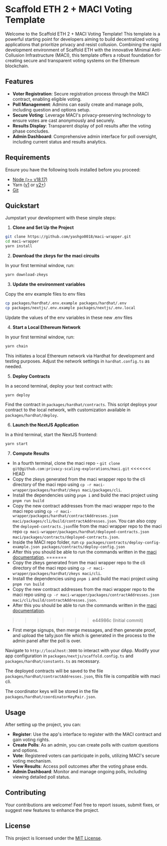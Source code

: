 # Scaffold ETH 2 + MACI Voting Template

Welcome to the Scaffold ETH 2 + MACI Voting Template! This template is a powerful starting point for developers aiming to build decentralized voting applications that prioritize privacy and resist collusion. Combining the rapid development environment of Scaffold ETH with the innovative Minimal Anti-Collusion Infrastructure (MACI), this template offers a robust foundation for creating secure and transparent voting systems on the Ethereum blockchain.

## Features

- **Voter Registration**: Secure registration process through the MACI contract, enabling eligible voting.
- **Poll Management**: Admins can easily create and manage polls, including question and options setup.
- **Secure Voting**: Leverage MACI's privacy-preserving technology to ensure votes are cast anonymously and securely.
- **Results Display**: Transparent display of poll results after the voting phase concludes.
- **Admin Dashboard**: Comprehensive admin interface for poll oversight, including current status and results analytics.

## Requirements

Ensure you have the following tools installed before you proceed:

- [Node (>= v18.17)](https://nodejs.org/en/download/)
- Yarn ([v1](https://classic.yarnpkg.com/en/docs/install/) or [v2+](https://yarnpkg.com/getting-started/install))
- [Git](https://git-scm.com/downloads)

## Quickstart

Jumpstart your development with these simple steps:

1. **Clone and Set Up the Project**

```bash
git clone https://github.com/yashgo0018/maci-wrapper.git
cd maci-wrapper
yarn install
```

2. **Download the zkeys for the maci circuits**

In your first terminal window, run:

```bash
yarn download-zkeys
```

3. **Update the environment variables**

Copy the env example files to env files

```bash
cp packages/hardhat/.env.example packages/hardhat/.env
cp packages/nextjs/.env.example packages/nextjs/.env.local
```

Update the values of the env variables in these new .env files

4. **Start a Local Ethereum Network**

In your first terminal window, run:

```bash
yarn chain
```

This initiates a local Ethereum network via Hardhat for development and testing purposes. Adjust the network settings in `hardhat.config.ts` as needed.

5. **Deploy Contracts**

In a second terminal, deploy your test contract with:

```bash
yarn deploy
```

Find the contract in `packages/hardhat/contracts`. This script deploys your contract to the local network, with customization available in `packages/hardhat/deploy`.

6. **Launch the NextJS Application**

In a third terminal, start the NextJS frontend:

```bash
yarn start
```

7. **Compute Results**

- In a fourth terminal, clone the maci repo - `git clone git@github.com:privacy-scaling-explorations/maci.git` 
<<<<<<< HEAD
- Copy the zkeys generated from the maci wrapper repo to the cli directory of the maci repo using `cp -r maci-wrapper/packages/hardhat/zkeys maci/packages/cli`. 
- Install the dependencies using `pnpm i` and build the maci project using `pnpm run build`
- Copy the new contract addresses from the maci wrapper repo to the maci repo using `cp -r maci-wrapper/packages/hardhat/contractAddresses.json maci/packages/cli/build/contractAddresses.json`.  You can also copy the `deployed-contracts.json`file from the maci wrapper repo to the maci repo `cp maci-wrapper/packages/hardhat/deployed-contracts.json maci/packages/contracts/deployed-contracts.json`. 
- Inside the MACI repo folder, run `cp packages/contracts/deploy-config-example.json packages/contracts/deploy-config.json`
- After this you should be able to run the commands written in the [maci documentation](https://maci.pse.dev/docs/quick-start/poll-finalization).
=======
- Copy the zkeys generated from the maci wrapper repo to the cli directory of the maci repo using `cp -r maci-wrapper/packages/hardhat/zkeys maci/cli`. 
- Install the dependencies using `pnpm i` and build the maci project using `pnpm run build`
- Copy the new contract addresses from the maci wrapper repo to the maci repo using `cp -r maci-wrapper/packages/contractAddresses.json maci/cli/build/contractAddresses.json`. 
- After this you should be able to run the commands written in the [maci documentation](https://maci.pse.dev/docs/v1.2/cli).
>>>>>>> e44986c (Initial commit)
- First merge signups, then merge messages, and then generate proof, and upload the tally.json file which is generated in the process to the admin panel after the poll is over.

Navigate to `http://localhost:3000` to interact with your dApp. Modify your app configuration in `packages/nextjs/scaffold.config.ts` and `packages/hardhat/constants.ts` as necessary.

The deployed contracts will be saved to the file `packages/hardhat/contractAddresses.json`, this file is compatible with maci cli.

The coordinator keys will be stored in the file `packages/hardhat/coordinatorKeyPair.json`.

## Usage

After setting up the project, you can:

- **Register**: Use the app's interface to register with the MACI contract and gain voting rights.
- **Create Polls**: As an admin, you can create polls with custom questions and options.
- **Vote**: Registered voters can participate in polls, utilizing MACI's secure voting mechanism.
- **View Results**: Access poll outcomes after the voting phase ends.
- **Admin Dashboard**: Monitor and manage ongoing polls, including viewing detailed poll status.

## Contributing

Your contributions are welcome! Feel free to report issues, submit fixes, or suggest new features to enhance the project.

## License

This project is licensed under the [MIT License](LICENSE).
